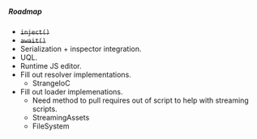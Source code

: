 ##### Roadmap

* ~~`inject()`~~
* ~~`await()`~~
* Serialization + inspector integration.
* UQL.
* Runtime JS editor.
* Fill out resolver implementations.
	* StrangeIoC
* Fill out loader implemenations.
	* Need method to pull requires out of script to help with streaming scripts.
	* StreamingAssets
	* FileSystem